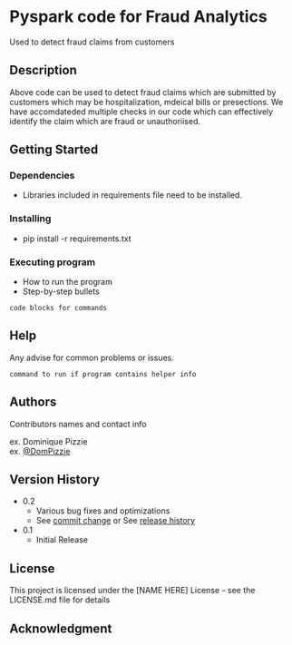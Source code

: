# Pyspark code for Fraud Analytics

Used to detect fraud claims from customers

## Description

Above code can be used to detect fraud claims which are submitted by customers which may be hospitalization, mdeical bills or presections. We have accomdateded multiple checks in our code which can effectively identify the claim which are fraud or unauthoriised.

## Getting Started

### Dependencies

* Libraries included in requirements file need to be installed.


### Installing

* pip install -r requirements.txt

### Executing program

* How to run the program
* Step-by-step bullets
```
code blocks for commands
```

## Help

Any advise for common problems or issues.
```
command to run if program contains helper info
```

## Authors

Contributors names and contact info

ex. Dominique Pizzie  
ex. [@DomPizzie](https://twitter.com/dompizzie)

## Version History

* 0.2
    * Various bug fixes and optimizations
    * See [commit change]() or See [release history]()
* 0.1
    * Initial Release

## License

This project is licensed under the [NAME HERE] License - see the LICENSE.md file for details

## Acknowledgment
